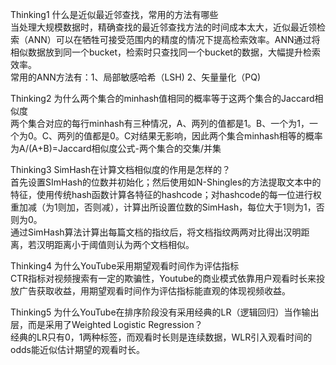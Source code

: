 Thinking1	什么是近似最近邻查找，常用的方法有哪些    
当处理大规模数据时，精确查找的最近邻查找方法的时间成本太大，近似最近领检索（ANN）可以在牺牲可接受范围内的精度的情况下提高检索效率。ANN通过将相似数据放到同一个bucket，检索时只查找同一个bucket的数据，大幅提升检索效率。    
常用的ANN方法有：1、局部敏感哈希（LSH) 2、矢量量化（PQ)    
    
Thinking2	为什么两个集合的minhash值相同的概率等于这两个集合的Jaccard相似度    
两个集合对应的每行minhash有三种情况，A、两列的值都是1。B、一个为1，一个为0。C、两列的值都是0。C对结果无影响，因此两个集合minhash相等的概率为A/(A+B)=Jaccard相似度公式-两个集合的交集/并集    
    
Thinking3	SimHash在计算文档相似度的作用是怎样的？    
首先设置SImHash的位数并初始化；然后使用如N-Shingles的方法提取文本中的特征，使用传统hash函数计算各特征的hashcode；对hashcode的每一位进行权重加减（为1则加，否则减），计算出所设置位数的SimHash，每位大于1则为1，否则为0。    
通过SimHash算法计算出每篇文档的指纹后，将文档指纹两两对比得出汉明距离，若汉明距离小于阈值则认为两个文档相似。    
    
Thinking4	为什么YouTube采用期望观看时间作为评估指标    
CTR指标对视频搜索有一定的欺骗性，Youtube的商业模式依靠用户观看时长来投放广告获取收益，用期望观看时间作为评估指标能直观的体现视频收益。    
    
Thinking5	为什么YouTube在排序阶段没有采用经典的LR（逻辑回归）当作输出层，而是采用了Weighted Logistic Regression？    
经典的LR只有0，1两种标签，而观看时长则是连续数据，WLR引入观看时间的odds能近似估计期望的观看时长。  
    